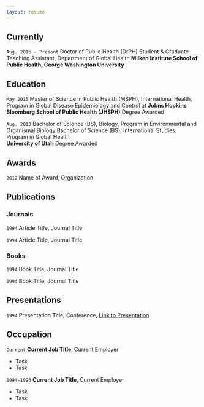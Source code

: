 ```yaml
---
layout: resume
---
```

## Currently

`Aug. 2016 - Present`
Doctor of Public Health (DrPH) Student & Graduate Teaching Assistant, Department of Global Health
__Milken Institute School of Public Health, George Washington University__

## Education

`May 2015`
Master of Science in Public Health (MSPH), International Health, Program in Global Disease Epidemiology and Control at
__Johns Hopkins Bloomberg School of Public Health (JHSPH)__
Degree Awarded

`Aug. 2013`
Bachelor of Science (BS), Biology, Program in Environmental and Organismal Biology
Bachelor of Science (BS), International Studies, Program in Global Health                                        
__University of Utah__
Degree Awarded 

## Awards

`2012`
Name of Award, Organization 

## Publications

<!-- A list is also available [online](http://scholar.google.co.uk/citations?user=LTOTl0YAAAAJ) -->

### Journals

`1994`
Article Title, Journal Title

`1994`
Article Title, Journal Title

### Books

`1994`
Book Title, Journal Title

`1994`
Book Title, Journal Title


## Presentations

`1994`
Presentation Title, Conference, <a href="http://MyWebsite.tld/presentation1">Link to Presentation</a>


## Occupation

`Current`
__Current Job Title__, Current Employer 

- Task
- Task

`1994-1996`
__Current Job Title__, Current Employer 

- Task
- Task



<!-- ### Footer

Last updated: May 2013 -->


